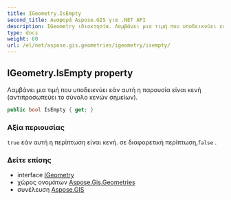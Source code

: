 ```yaml
---
title: IGeometry.IsEmpty
second_title: Αναφορά Aspose.GIS για .NET API
description: IGeometry ιδιοκτησία. Λαμβάνει μια τιμή που υποδεικνύει εάν αυτή η παρουσία είναι κενή αντιπροσωπεύει το σύνολο κενών σημείων.
type: docs
weight: 60
url: /el/net/aspose.gis.geometries/igeometry/isempty/
---
```

## IGeometry.IsEmpty property

Λαμβάνει μια τιμή που υποδεικνύει εάν αυτή η παρουσία είναι κενή (αντιπροσωπεύει το σύνολο κενών σημείων).

```csharp
public bool IsEmpty { get; }
```

### Αξία περιουσίας

`true` εάν αυτή η περίπτωση είναι κενή. σε διαφορετική περίπτωση,`false` .

### Δείτε επίσης

* interface [IGeometry](../)
* χώρος ονομάτων [Aspose.Gis.Geometries](../../igeometry/)
* συνέλευση [Aspose.GIS](../../../)


